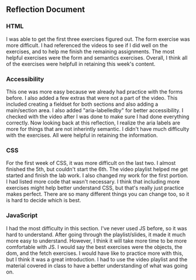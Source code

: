## Reflection Document

### HTML

I was able to get the first three exercises figured out. The form exercise was more difficult.
I had referenced the videos to see if I did well on the exercises, and to help me finish
the remaining assignments. The most helpful exercises were the form and semantics exercises. 
Overall, I think all of the exercises were helpfull in retaining this week's content. 

### Accessibility

This one was more easy because we already had practice with the forms before. I also added
a few extras that were not a part of the video. This included creating a fieldset for both
sections and also adding a main/section area. I also added "aria-labelledby" for better
accessibility. I checked with the video after I was done to make sure I had done everything
correctly. Now looking back at this reflection, I realize the aria labels are more for things
that are not inherintly semantic. I didn't have much difficulty with the exercises. All were
helpful in retaining the information.

### CSS

For the first week of CSS, it was more difficult on the last two. I almost finished the 5th,
but couldn't start the 6th. The video playlist helped me get started and finish the lab work. 
I also changed my work for the first portion. I had listed more code that wasn't necessary. I
think that including more exercises might help better understand CSS, but that's really just
practice makes perfect. There are so many different things you can change too, so it is hard 
to decide which is best. 

### JavaScript

I had the most difficulty in this section. I've never used JS before, so it was hard to 
understand. After going through the playlist/slides, it made it much more easy to understand.
However, I think it will take more time to be more comfortable with JS. I would say the best
exercises were the objects, the dom, and the fetch exercises. I would have like to practice
more with this, but I think it was a great introduction. I had to use the video playlist
and the material covered in class to have a better understanding of what was going on. 
